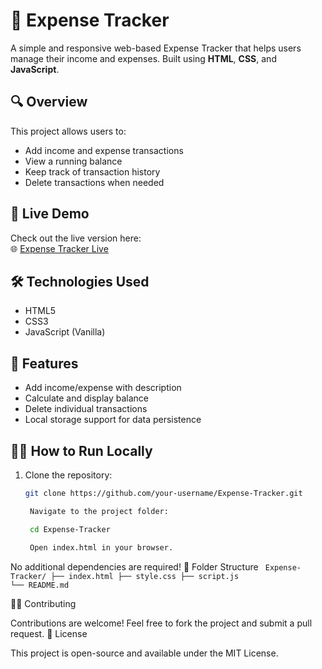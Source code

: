 # 💸 Expense Tracker

A simple and responsive web-based Expense Tracker that helps users manage their income and expenses. Built using **HTML**, **CSS**, and **JavaScript**.

## 🔍 Overview

This project allows users to:
- Add income and expense transactions
- View a running balance
- Keep track of transaction history
- Delete transactions when needed

## 🚀 Live Demo

Check out the live version here:  
🌐 [Expense Tracker Live](https://devilmonster5551w.github.io/Expense-Tracker/)


## 🛠️ Technologies Used

- HTML5
- CSS3
- JavaScript (Vanilla)

## 🧰 Features

- Add income/expense with description
- Calculate and display balance
- Delete individual transactions
- Local storage support for data persistence

## 🧑‍💻 How to Run Locally

1. Clone the repository:
   ```bash
   git clone https://github.com/your-username/Expense-Tracker.git

    Navigate to the project folder:

    cd Expense-Tracker

    Open index.html in your browser.

No additional dependencies are required!
📁 Folder Structure
<prev><code>
Expense-Tracker/
├── index.html
├── style.css
├── script.js
└── README.md
</code></prev>

🙋‍♂️ Contributing

Contributions are welcome! Feel free to fork the project and submit a pull request.
📄 License

This project is open-source and available under the MIT License.
